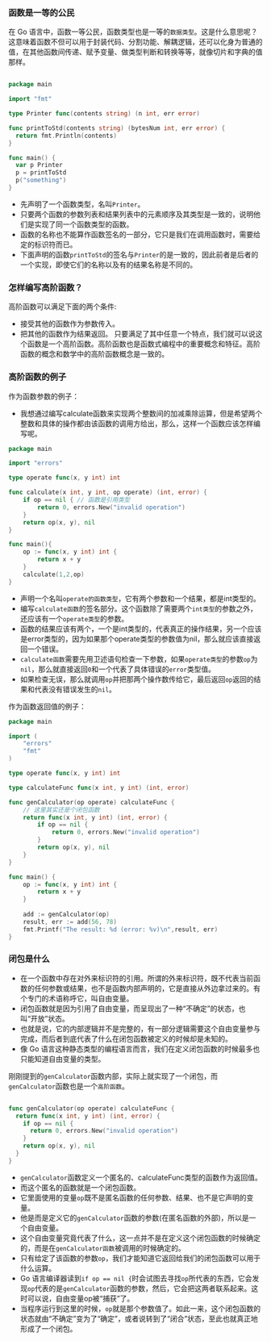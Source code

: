 ### 函数是一等的公民
在 Go 语言中，函数一等公民，函数类型也是一等的`数据类型`。这是什么意思呢？
这意味着函数不但可以用于封装代码、分割功能、解耦逻辑，还可以化身为普通的值，在其他函数间传递、赋予变量、做类型判断和转换等等，就像切片和字典的值那样。
```go

package main

import "fmt"

type Printer func(contents string) (n int, err error)

func printToStd(contents string) (bytesNum int, err error) {
  return fmt.Println(contents)
}

func main() {
  var p Printer
  p = printToStd
  p("something")
}
```
- 先声明了一个函数类型，名叫`Printer`。
- 只要两个函数的参数列表和结果列表中的元素顺序及其类型是一致的，说明他们是实现了同一个函数类型的函数。
- 函数的名称也不能算作函数签名的一部分，它只是我们在调用函数时，需要给定的标识符而已。
- 下面声明的函数`printToStd`的签名与`Printer`的是一致的，因此前者是后者的一个实现，即使它们的名称以及有的结果名称是不同的。

### 怎样编写高阶函数？
高阶函数可以满足下面的两个条件:
- 接受其他的函数作为参数传入。
- 把其他的函数作为结果返回。
只要满足了其中任意一个特点，我们就可以说这个函数是一个高阶函数。高阶函数也是函数式编程中的重要概念和特征。高阶函数的概念和数学中的高阶函数概念是一致的。

### 高阶函数的例子
作为函数参数的例子：
- 我想通过编写calculate函数来实现两个整数间的加减乘除运算，但是希望两个整数和具体的操作都由该函数的调用方给出，那么，这样一个函数应该怎样编写呢。

```go
package main

import "errors"

type operate func(x, y int) int

func calculate(x int, y int, op operate) (int, error) {
	if op == nil { // 函数是引用类型
		return 0, errors.New("invalid operation")
	}
	return op(x, y), nil
}

func main(){
	op := func(x, y int) int {
		return x + y
	}
	calculate(1,2,op)
}
```
- 声明一个名叫`operate的函数类型`，它有两个参数和一个结果，都是int类型的。
- 编写`calculate函数`的签名部分。这个函数除了需要两个`int类型`的参数之外，还应该有一个`operate类型`的参数。
- 函数的结果应该有两个，一个是int类型的，代表真正的操作结果，另一个应该是error类型的，因为如果那个operate类型的参数值为nil，那么就应该直接返回一个错误。
- `calculate函数`需要先用卫述语句检查一下参数，如果`operate类型`的参数`op`为`nil`，那么就直接返回`0`和一个代表了具体错误的`error`类型值。
- 如果检查无误，那么就调用`op`并把那两个操作数传给它，最后返回`op`返回的结果和代表没有错误发生的`nil`。

作为函数返回值的例子：

```go
package main

import (
	"errors"
    "fmt"
)

type operate func(x, y int) int

type calculateFunc func(x int, y int) (int, error)

func genCalculator(op operate) calculateFunc {
	// 这里其实还是个闭包函数
	return func(x int, y int) (int, error) {
		if op == nil {
			return 0, errors.New("invalid operation")
		}
		return op(x, y), nil
	}
}

func main() {
	op := func(x, y int) int {
		return x + y
	}
	
	add := genCalculator(op)
	result, err := add(56, 78)
	fmt.Printf("The result: %d (error: %v)\n",result, err)
}

```

### 闭包是什么
- 在一个函数中存在对外来标识符的引用。所谓的外来标识符，既不代表当前函数的任何参数或结果，也不是函数内部声明的，它是直接从外边拿过来的。有个专门的术语称呼它，叫自由变量。
- 闭包函数就是因为引用了自由变量，而呈现出了一种“不确定”的状态，也叫“开放”状态。 
- 也就是说，它的内部逻辑并不是完整的，有一部分逻辑需要这个自由变量参与完成，而后者到底代表了什么在闭包函数被定义的时候却是未知的。
- 像 Go 语言这种静态类型的编程语言而言，我们在定义闭包函数的时候最多也只能知道自由变量的类型。
  
刚刚提到的`genCalculator`函数内部，实际上就实现了一个闭包，而`genCalculator`函数也是一个`高阶函数`。
```go

func genCalculator(op operate) calculateFunc {
  return func(x int, y int) (int, error) {
    if op == nil {
      return 0, errors.New("invalid operation")
    }
    return op(x, y), nil
  }
}
```
- `genCalculator`函数定义一个匿名的、calculateFunc类型的函数作为返回值。
- 而这个匿名的函数就是一个闭包函数。
- 它里面使用的变量`op`既不是匿名函数的任何参数、结果、也不是它声明的变量。
- 他是而是定义它的`genCalculator`函数的参数(在匿名函数的外部)，所以是一个自由变量。
- 这个自由变量究竟代表了什么，这一点并不是在定义这个闭包函数的时候确定的，而是在`genCalculator函数`被调用的时候确定的。
- 只有给定了该函数的参数`op`，我们才能知道它返回给我们的闭包函数可以用于什么运算。
- Go 语言编译器读到`if op == nil {`时会试图去寻找`op`所代表的东西，它会发现`op`代表的是`genCalculator`函数的参数，然后，它会把这两者联系起来。这时可以说，自由变量op被“捕获”了。
- 当程序运行到这里的时候，`op`就是那个参数值了。如此一来，这个闭包函数的状态就由“不确定”变为了“确定”，或者说转到了“闭合”状态，至此也就真正地形成了一个闭包。



